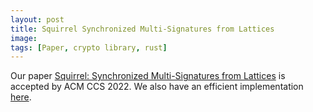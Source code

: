 ```yaml
---
layout: post
title: Squirrel Synchronized Multi-Signatures from Lattices
image:
tags: [Paper, crypto library, rust]
---
```


Our paper [Squirrel: Synchronized Multi-Signatures from Lattices](https://eprint.iacr.org/2022/694) is accepted by ACM CCS 2022. We also have an efficient implementation [here](https://github.com/zhenfeizhang/sync_multi_sig).